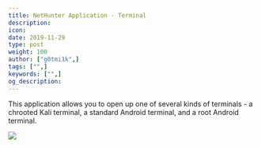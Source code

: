 ```yaml
---
title: NetHunter Application - Terminal
description:
icon:
date: 2019-11-29
type: post
weight: 100
author: ["g0tmi1k",]
tags: ["",]
keywords: ["",]
og_description:
---
```


This application allows you to open up one of several kinds of terminals - a chrooted Kali terminal, a standard Android terminal, and a root Android terminal.

![](/docs/nethunter/images/nethunter-app-terminal.png)
